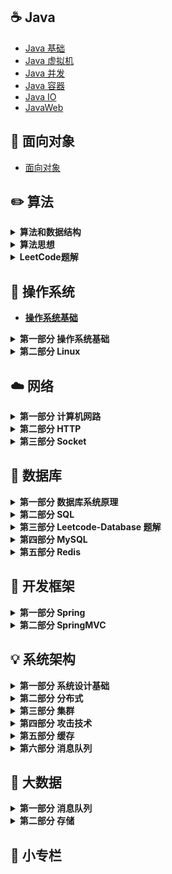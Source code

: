 ## ☕️ Java

- [Java 基础]()<br>
- [Java 虚拟机]()<br>
- [Java 并发]()<br>
- [Java 容器]()<br>
- [Java IO]()<br>
- [JavaWeb]()

## 👫 面向对象

- [面向对象]()

## ✏️ 算法

<details>
	<summary><strong>算法和数据结构<strong></summary>
	<ul>
		<li><a href="https://github.com/DuHouAn/Java-Notes/blob/master/DataStructureNotes/notes/00%E6%95%B0%E7%BB%84.md">第一节 数组</a></li>
		<li><a href="https://github.com/DuHouAn/Java-Notes/blob/master/DataStructureNotes/notes/01%E6%A0%88%E5%92%8C%E9%98%9F%E5%88%97.md">第二节 栈和队列</a></li>
		<li><a href="https://github.com/DuHouAn/Java-Notes/blob/master/DataStructureNotes/notes/02%E9%93%BE%E8%A1%A8.md">第三节 链表</a></li>
		<li><a href="https://github.com/DuHouAn/Java-Notes/blob/master/DataStructureNotes/notes/03%E9%93%BE%E8%A1%A8%E5%92%8C%E9%80%92%E5%BD%92.md">第四节 链表和递归</a></li>
		<li><a href="https://github.com/DuHouAn/Java-Notes/blob/master/DataStructureNotes/notes/04%E4%BA%8C%E5%8F%89%E6%90%9C%E7%B4%A2%E6%A0%91.md">第五节 二叉搜索树</a></li>
		<li><a href="https://github.com/DuHouAn/Java-Notes/blob/master/DataStructureNotes/notes/05%E9%9B%86%E5%90%88%E5%92%8C%E6%98%A0%E5%B0%84.md">第六节 集合和映射</a></li>
		<li><a href="https://github.com/DuHouAn/Java-Notes/blob/master/DataStructureNotes/notes/06%E4%BC%98%E5%85%88%E9%98%9F%E5%88%97%E5%92%8C%E5%A0%86.md">第七节 优先队列和堆</a></li>
		<li><a href="https://github.com/DuHouAn/Java-Notes/blob/master/DataStructureNotes/notes/08%E7%BA%BF%E6%AE%B5%E6%A0%91.md">第八节 线段树</a></li>
		<li><a href="https://github.com/DuHouAn/Java-Notes/blob/master/DataStructureNotes/notes/09Trie.md">第九节 Trie字典树</a></li>
		<li><a href="https://github.com/DuHouAn/Java-Notes/blob/master/DataStructureNotes/notes/10%E5%B9%B6%E6%9F%A5%E9%9B%86.md">第十节 并查集</a></li>
		<li><a href="https://github.com/DuHouAn/Java-Notes/blob/master/DataStructureNotes/notes/11AVL.md">第十一节 AVL</a></li>
		<li><a href="https://github.com/DuHouAn/Java-Notes/blob/master/DataStructureNotes/notes/12%E7%BA%A2%E9%BB%91%E6%A0%91.md">第十二节 红黑树</a></li>
		<li><a href="https://github.com/DuHouAn/Java-Notes/blob/master/DataStructureNotes/notes/13%E5%93%88%E5%B8%8C%E8%A1%A8.md">第十三节 哈希表</a></li>
		<li><a href="https://github.com/DuHouAn/Java-Notes/blob/master/DataStructureNotes/notes/14%E5%9B%BE.md">第十四节 图</a></li>
		<li><a href="https://github.com/DuHouAn/Java-Notes/blob/master/DataStructureNotes/notes/15%E6%9C%80%E5%B0%8F%E7%94%9F%E6%88%90%E6%A0%91.md">第十五节 最小生成树</a></li>
		<li><a href="https://github.com/DuHouAn/Java-Notes/blob/master/DataStructureNotes/notes/16%E6%9C%80%E7%9F%AD%E8%B7%AF%E5%BE%84.md">第十六节 最短路径</a></li>
        <li><a href="https://github.com/DuHouAn/Java-Notes/blob/master/DataStructureNotes/notes/17拓扑排序.md">第十七节 拓扑排序</a></li>
	</ul>
</details>



<details>
	<summary><strong>算法思想<strong></summary>
	<ul>
		<li><a href="https://github.com/DuHouAn/Java-Notes/blob/master/BasicAlgorithm/notes/00%E6%8E%92%E5%BA%8F%E5%9F%BA%E7%A1%80.md">第一节 排序基础</a></li>
		<li><a href="https://github.com/DuHouAn/Java-Notes/blob/master/BasicAlgorithm/notes/01%E7%AE%80%E5%8D%95%E6%8E%92%E5%BA%8F%E9%97%AE%E9%A2%98.md">第二节 简单排序问题</a></li>
		<li><a href="https://github.com/DuHouAn/Java-Notes/blob/master/BasicAlgorithm/notes/02%E9%AB%98%E7%BA%A7%E6%8E%92%E5%BA%8F%E9%97%AE%E9%A2%98.md">第三节 高级排序问题</a></li>
		<li><a href="https://github.com/DuHouAn/Java-Notes/blob/master/BasicAlgorithm/notes/03%E5%A0%86%E6%8E%92%E5%BA%8F.md">第四节 堆排序</a></li>
		<li><a href="https://github.com/DuHouAn/Java-Notes/blob/master/BasicAlgorithm/notes/04%E6%8E%92%E5%BA%8F%E7%AE%97%E6%B3%95%E7%9A%84%E8%A1%A5%E5%85%85.md">第五节 排序算法的补充</a></li>
		<li><a href="https://github.com/DuHouAn/Java-Notes/blob/master/BasicAlgorithm/notes/05%E6%8E%92%E5%BA%8F%E7%AE%97%E6%B3%95%E5%B0%8F%E7%BB%93.md">第六节 排序算法小结</a></li>
	</ul>
</details>

<details>
	<summary><strong>LeetCode题解<strong></summary>
	<ul>
		<li><a href="https://github.com/DuHouAn/Java-Notes/blob/master/LeetCodeSolutions/notes/01%E6%95%B0%E7%BB%84%E9%97%AE%E9%A2%98.md">第一节 数组问题</a></li>
		<li><a href="https://github.com/DuHouAn/Java-Notes/blob/master/LeetCodeSolutions/notes/02%E6%9F%A5%E6%89%BE%E9%97%AE%E9%A2%98.md">第二节 查找表问题</a></li>
		<li><a href="https://github.com/DuHouAn/Java-Notes/blob/master/LeetCodeSolutions/notes/03%E9%93%BE%E8%A1%A8%E9%97%AE%E9%A2%98.md">第三节 链表问题</a></li>
		<li><a href="https://github.com/DuHouAn/Java-Notes/blob/master/LeetCodeSolutions/notes/04%E6%A0%88_%E9%98%9F%E5%88%97_%E4%BC%98%E5%85%88%E9%98%9F%E5%88%97.md">第四节 栈、队列、优先队列</a></li>
		<li><a href="https://github.com/DuHouAn/Java-Notes/blob/master/LeetCodeSolutions/notes/05%E4%BA%8C%E5%8F%89%E6%A0%91%E5%92%8C%E9%80%92%E5%BD%92.md">第五节 二叉树和递归</a></li>
		<li><a href="https://github.com/DuHouAn/Java-Notes/blob/master/LeetCodeSolutions/notes/06%E9%80%92%E5%BD%92%E5%92%8C%E5%9B%9E%E6%BA%AF%E6%B3%95.md">第六节 递归和回溯法</a></li>
		<li><a href="https://github.com/DuHouAn/Java-Notes/blob/master/LeetCodeSolutions/notes/07%E5%8A%A8%E6%80%81%E8%A7%84%E5%88%92%E5%9F%BA%E7%A1%80.md">第七节 动态规划基础</a></li>
		<li><a href="https://github.com/DuHouAn/Java-Notes/blob/master/LeetCodeSolutions/notes/08%E8%B4%AA%E5%BF%83%E7%AE%97%E6%B3%95.md">第八节 贪心算法</a></li>
		<li><a href="https://github.com/DuHouAn/Java-Notes/blob/master/LeetCodeSolutions/notes/09%E5%AD%97%E7%AC%A6%E4%B8%B2.md">第九节 字符串</a></li>
		<li><a href="https://github.com/DuHouAn/Java-Notes/blob/master/LeetCodeSolutions/notes/10%E6%95%B0%E5%AD%A6.md">第十节 数学</a></li>
		<li><a href="https://github.com/DuHouAn/Java-Notes/blob/master/LeetCodeSolutions/notes/11%E9%80%BB%E8%BE%91.md">第十一节 逻辑</a></li>
		<li><a href="https://github.com/DuHouAn/Java-Notes/blob/master/LeetCodeSolutions/notes/12%E6%95%B0%E6%8D%AE%E7%BB%93%E6%9E%84.md">第十二节 数据结构</a></li>
		<li><a href="https://github.com/DuHouAn/Java-Notes/blob/master/LeetCodeSolutions/notes/13%E5%85%B6%E4%BB%96.md">第十三节 其他</a></li>
	</ul>
</details>

## 📝 操作系统

- [操作系统基础](_contents/操作系统-目录.md#操作系统基础)

<details>
	<summary><strong>第一部分 操作系统基础<strong></summary>
	<ul>
		<li><a href="https://github.com/DuHouAn/Java-Notes/blob/master/Operation_System/00%E6%93%8D%E4%BD%9C%E7%B3%BB%E7%BB%9F%E6%A6%82%E8%BF%B0.md">第一节 操作系统概述</a></li>
		<li><a href="https://github.com/DuHouAn/Java-Notes/blob/master/Operation_System/01%E8%BF%9B%E7%A8%8B%E7%AE%A1%E7%90%86.md">第二节 进程管理</a></li>
		<li><a href="https://github.com/DuHouAn/Java-Notes/blob/master/Operation_System/02%E6%AD%BB%E9%94%81.md">第三节 死锁</a></li>
		<li><a href="https://github.com/DuHouAn/Java-Notes/blob/master/Operation_System/03%E5%86%85%E5%AD%98%E7%AE%A1%E7%90%86.md">第四节 内存管理</a></li>
		<li><a href="https://github.com/DuHouAn/Java-Notes/blob/master/Operation_System/04%E8%AE%BE%E5%A4%87%E7%AE%A1%E7%90%86.md">第五节 设备管理</a></li>
		<li><a href="https://github.com/DuHouAn/Java-Notes/blob/master/Operation_System/05%E9%93%BE%E6%8E%A5.md">第六节 链接</a></li>
	</ul>
</details>

<details>
	<summary><strong>第二部分 Linux<strong></summary>
	<ul>
		<li><a href="https://github.com/DuHouAn/Java-Notes/blob/master/Operation_System/06%E5%B8%B8%E7%94%A8%E6%93%8D%E4%BD%9C%E4%BB%A5%E5%8F%8A%E6%A6%82%E5%BF%B5.md">第一节 常用操作以及概念</a></li>
		<li><a href="https://github.com/DuHouAn/Java-Notes/blob/master/Operation_System/07%E7%A3%81%E7%9B%98.md">第二节 磁盘</a></li>
		<li><a href="https://github.com/DuHouAn/Java-Notes/blob/master/Operation_System/08%E5%88%86%E5%8C%BA.md">第三节 分区</a></li>
		<li><a href="https://github.com/DuHouAn/Java-Notes/blob/master/Operation_System/09%E6%96%87%E4%BB%B6%E7%B3%BB%E7%BB%9F.md">第四节 文件系统</a></li>
		<li><a href="https://github.com/DuHouAn/Java-Notes/blob/master/Operation_System/10%E6%96%87%E4%BB%B6.md">第五节 文件</a></li>
		<li><a href="https://github.com/DuHouAn/Java-Notes/blob/master/Operation_System/11%E5%8E%8B%E7%BC%A9%E4%B8%8E%E6%89%93%E5%8C%85.md">第六节 压缩与打包</a></li>
		<li><a href="https://github.com/DuHouAn/Java-Notes/blob/master/Operation_System/12Bash.md">第七节 Bash</a></li>
		<li><a href="https://github.com/DuHouAn/Java-Notes/blob/master/Operation_System/13%E7%AE%A1%E9%81%93%E6%8C%87%E4%BB%A4.md">第八节 管道指令</a></li>
		<li><a href="https://github.com/DuHouAn/Java-Notes/blob/master/Operation_System/14%E6%AD%A3%E5%88%99%E8%A1%A8%E8%BE%BE%E5%BC%8F.md">第九节 正则表达式</a></li>
		<li><a href="https://github.com/DuHouAn/Java-Notes/blob/master/Operation_System/15%E8%BF%9B%E7%A8%8B%E7%AE%A1%E7%90%86.md">第十节 进程管理</a></li>
	</ul>
</details>

## ☁️ 网络

<details>
	<summary><strong>第一部分 计算机网路<strong></summary>
	<ul>
		<li><a href="https://github.com/DuHouAn/Java-Notes/blob/master/NetWork/00%E6%A6%82%E8%BF%B0.md">第一节 计算机网络概述</a></li>
		<li><a href="https://github.com/DuHouAn/Java-Notes/blob/master/NetWork/01%E7%89%A9%E7%90%86%E5%B1%82.md">第二节 物理层</a></li>
		<li><a href="https://github.com/DuHouAn/Java-Notes/blob/master/NetWork/02%E6%95%B0%E6%8D%AE%E9%93%BE%E8%B7%AF%E5%B1%82.md">第三节 数据链路层</a></li>
		<li><a href="https://github.com/DuHouAn/Java-Notes/blob/master/NetWork/03%E7%BD%91%E7%BB%9C%E5%B1%82.md">第四节 网络层</a></li>
		<li><a href="https://github.com/DuHouAn/Java-Notes/blob/master/NetWork/04%E8%BF%90%E8%BE%93%E5%B1%82.md">第五节 运输层</a></li>
		<li><a href="https://github.com/DuHouAn/Java-Notes/blob/master/NetWork/05%E5%BA%94%E7%94%A8%E5%B1%82.md">第六节 应用层</a></li>
	</ul>
</details>

<details>
	<summary><strong>第二部分 HTTP<strong></summary>
	<ul>
		<li><a href="https://github.com/DuHouAn/Java-Notes/blob/master/NetWork/06%E5%9F%BA%E7%A1%80%E6%A6%82%E5%BF%B5.md">第一节 基础概念</a></li>
		<li><a href="https://github.com/DuHouAn/Java-Notes/blob/master/NetWork/07HTTP%20%E6%96%B9%E6%B3%95.md">第二节 HTTP 方法</a></li>
		<li><a href="https://github.com/DuHouAn/Java-Notes/blob/master/NetWork/08HTTP%20%E7%8A%B6%E6%80%81%E7%A0%81.md">第三节 HTTP 状态码</a></li>
		<li><a href="https://github.com/DuHouAn/Java-Notes/blob/master/NetWork/09HTTP%20%E9%A6%96%E9%83%A8.md">第四节 HTTP 首部</a></li>
		<li><a href="https://github.com/DuHouAn/Java-Notes/blob/master/NetWork/10%E5%85%B7%E4%BD%93%E5%BA%94%E7%94%A8.md">第五节 具体应用</a></li>
		<li><a href="https://github.com/DuHouAn/Java-Notes/blob/master/NetWork/11HTTPs.md">第六节 HTTPs</a></li>
		<li><a href="https://github.com/DuHouAn/Java-Notes/blob/master/NetWork/12HTTP20.md">第七节 HTTP/2.0和HTTP/1.1新特性</a></li>
		<li><a href="https://github.com/DuHouAn/Java-Notes/blob/master/NetWork/13get%E5%92%8Cpost%E6%AF%94%E8%BE%83.md">第八节 get和post比较</a></li>
	</ul>
</details>

<details>
	<summary><strong>第三部分 Socket<strong></summary>
	<ul>
        <li><a href="https://github.com/DuHouAn/Java-Notes/blob/master/NetWork/16Socket的使用.md">第一节 Socket的使用</a></li>
		<li><a href="https://github.com/DuHouAn/Java-Notes/blob/master/NetWork/14I_O%E6%A8%A1%E5%9E%8B.md">第二节 I/O模型</a></li>
		<li><a href="https://github.com/DuHouAn/Java-Notes/blob/master/NetWork/15I_O%E5%A4%8D%E7%94%A8.md">第三节 I/O复用</a></li>
	</ul>
</details>

## 💾 数据库

<details>
	<summary><strong>第一部分 数据库系统原理<strong></summary>
	<ul>
		<li><a href="https://github.com/DuHouAn/Java-Notes/blob/master/DataBase/00%E4%BA%8B%E5%8A%A1.md">第一节 事务</a></li>
		<li><a href="https://github.com/DuHouAn/Java-Notes/blob/master/DataBase/01%E5%B9%B6%E5%8F%91%E4%B8%80%E8%87%B4%E6%80%A7%E9%97%AE%E9%A2%98.md">第二节 并发一致性问题</a></li>
		<li><a href="https://github.com/DuHouAn/Java-Notes/blob/master/DataBase/02%E5%B0%81%E9%94%81.md">第三节 封锁</a></li>
		<li><a href="https://github.com/DuHouAn/Java-Notes/blob/master/DataBase/03%E9%9A%94%E7%A6%BB%E7%BA%A7%E5%88%AB.md">第四节 隔离级别</a></li>
		<li><a href="https://github.com/DuHouAn/Java-Notes/blob/master/DataBase/04%E5%A4%9A%E7%89%88%E6%9C%AC%E5%B9%B6%E5%8F%91%E6%8E%A7%E5%88%B6.md">第五节 多版本并发控制</a></li>
		<li><a href="https://github.com/DuHouAn/Java-Notes/blob/master/DataBase/05Next-Key%20Locks.md">第六节 Next-Key Locks</a></li>
		<li><a href="https://github.com/DuHouAn/Java-Notes/blob/master/DataBase/06%E5%85%B3%E7%B3%BB%E6%95%B0%E6%8D%AE%E5%BA%93%E8%AE%BE%E8%AE%A1%E7%90%86%E8%AE%BA.md">第七节 关系型数据库设计理论</a></li>
		<li><a href="https://github.com/DuHouAn/Java-Notes/blob/master/DataBase/07ER%20%E5%9B%BE.md">第八节 ER图</a></li>
	</ul>
</details>

<details>
	<summary><strong>第二部分 SQL<strong></summary>
	<ul>
		<li><a href="https://github.com/DuHouAn/Java-Notes/blob/master/DataBase/08SQL.md">SQL</a></li>
	</ul>
</details>
<details>
	<summary><strong>第三部分 Leetcode-Database 题解<strong></summary>
	<ul>
		<li><a href="https://github.com/DuHouAn/Java-Notes/blob/master/DataBase/09Leetcode-Database%20%E9%A2%98%E8%A7%A3.md">Leetcode-Database 题解</a></li>
	</ul>
</details>
<details>
	<summary><strong>第四部分 MySQL<strong></summary>
	<ul>
		<li><a href="https://github.com/DuHouAn/Java-Notes/blob/master/DataBase/10%E7%B4%A2%E5%BC%95.md">第一节 索引</a></li>
		<li><a href="https://github.com/DuHouAn/Java-Notes/blob/master/DataBase/23Schema%E4%B8%8E%E6%95%B0%E6%8D%AE%E7%B1%BB%E5%9E%8B%E4%BC%98%E5%8C%96.md">第二节 Schema与数据类型优化</a></li>
        <li><a href="https://github.com/DuHouAn/Java-Notes/blob/master/DataBase/11%E6%9F%A5%E8%AF%A2%E6%80%A7%E8%83%BD%E4%BC%98%E5%8C%96.md">  第三节 查询性能优化</a></li>
		<li><a href="https://github.com/DuHouAn/Java-Notes/blob/master/DataBase/12%E5%AD%98%E5%82%A8%E5%BC%95%E6%93%8E.md">第四节 存储引擎</a></li>
		<li><a href="https://github.com/DuHouAn/Java-Notes/blob/master/DataBase/13%E6%95%B0%E6%8D%AE%E7%B1%BB%E5%9E%8B.md">第五节 数据类型</a></li>
		<li><a href="https://github.com/DuHouAn/Java-Notes/blob/master/DataBase/14%E5%88%87%E5%88%86.md">第六节 切分</a></li>
		<li><a href="https://github.com/DuHouAn/Java-Notes/blob/master/DataBase/15%E5%A4%8D%E5%88%B6.md">第七节 复制</a></li>
	</ul>
</details>
<details>
	<summary><strong>第五部分 Redis<strong></summary>
	<ul>
		<li><a href="https://github.com/DuHouAn/Java-Notes/blob/master/DataBase/16Redis%E6%A6%82%E8%BF%B0.md">第一节 Redis概述</a></li>
		<li><a href="https://github.com/DuHouAn/Java-Notes/blob/master/DataBase/17%E6%95%B0%E6%8D%AE%E7%B1%BB%E5%9E%8B.md">第二节 数据类型</a></li>
		<li><a href="https://github.com/DuHouAn/Java-Notes/blob/master/DataBase/18%E6%95%B0%E6%8D%AE%E7%BB%93%E6%9E%84.md">第三节 数据结构</a></li>
		<li><a href="https://github.com/DuHouAn/Java-Notes/blob/master/DataBase/19Redis%E4%BD%BF%E7%94%A8%E5%9C%BA%E6%99%AF.md">第四节 Redis使用场景</a></li>
		<li><a href="https://github.com/DuHouAn/Java-Notes/blob/master/DataBase/20Redis%20%E4%B8%8E%20Memcached.md">第五节 Redis与 Memcached</a></li>
		<li><a href="https://github.com/DuHouAn/Java-Notes/blob/master/DataBase/21%E5%85%B6%E4%BB%96.md">第六节 其他</a></li>
        <li><a href="https://github.com/DuHouAn/Java-Notes/blob/master/DataBase/24redis.md">补充 常见面试题</a></li>
	</ul>
</details>


## 🙊 开发框架

<details>
	<summary><strong> 第一部分 Spring <strong></summary>
	<ul>
		<li><a href="https://github.com/DuHouAn/Java-Notes/blob/master/Spring/00Spring%E6%A6%82%E8%BF%B0.md">第一节 Spring概述</a></li>
		<li><a href="https://github.com/DuHouAn/Java-Notes/blob/master/Spring/01SpringIOC.md">第二节 SpringIOC</a></li>
		<li><a href="https://github.com/DuHouAn/Java-Notes/blob/master/Spring/02SpringAOP.md">第三节 SpringAOP</a></li>
		<li><a href="">第四节 手撕TinySpring[有点问题]</a></li>
		<li><a href="https://github.com/DuHouAn/Java-Notes/blob/master/Spring/04Spring%E4%BA%8B%E5%8A%A1%E7%AE%A1%E7%90%86.md">第五节 Spring事务管理</a></li>
		<li><a href="https://github.com/DuHouAn/Java-Notes/blob/master/Spring/05Spring%E4%B8%ADBean%E7%9A%84%E7%94%9F%E5%91%BD%E5%91%A8%E6%9C%9F.md">第六节 Spring中Bean的生命周期</a></li>
	</ul>
</details>

<details>
	<summary><strong> 第二部分 SpringMVC <strong></summary>
	<ul>
		<li><a href="https://github.com/DuHouAn/Java-Notes/blob/master/Spring/06SpringMVC.md">第一节 SpringMVC</a></li>
		<li><a href="https://github.com/DuHouAn/Java-Notes/blob/master/Spring/07%E5%B8%B8%E8%A7%81%E9%9D%A2%E8%AF%95%E9%A2%98%E6%80%BB%E7%BB%93.md">第二节 关于SpringMVC常见的面试题</a></li>
	</ul>
</details>

## 💡 系统架构

<details>
	<summary><strong>第一部分 系统设计基础<strong></summary>
	<ul>
		<li><a href="https://github.com/DuHouAn/Java-Notes/blob/master/SystemDesign/00%E7%B3%BB%E7%BB%9F%E8%AE%BE%E8%AE%A1%E5%9F%BA%E7%A1%80.md">系统设计基础</a></li>
	</ul>
</details>

<details>
	<summary><strong>第二部分 分布式<strong></summary>
	<ul>
		<li><a href="https://github.com/DuHouAn/Java-Notes/blob/master/SystemDesign/01%E5%88%86%E5%B8%83%E5%BC%8F%E9%94%81.md">第一节 分布式锁</a></li>
		<li><a href="https://github.com/DuHouAn/Java-Notes/blob/master/SystemDesign/01%E5%88%86%E5%B8%83%E5%BC%8F%E9%94%81.md">第二节 分布式事务</a></li>
		<li><a href="https://github.com/DuHouAn/Java-Notes/blob/master/SystemDesign/03CAP.md">第三节 CAP</a></li>
		<li><a href="https://github.com/DuHouAn/Java-Notes/blob/master/SystemDesign/04BASE.md">第四节 BASE</a></li>
		<li><a href="https://github.com/DuHouAn/Java-Notes/blob/master/SystemDesign/05Paxos.md">第五节 Paxos</a></li>
		<li><a href="https://github.com/DuHouAn/Java-Notes/blob/master/SystemDesign/06Raft.md">第六节 Raft</a></li>
	</ul>
</details>

<details>
	<summary><strong>第三部分 集群<strong></summary>
	<ul>
		<li><a href="https://github.com/DuHouAn/Java-Notes/blob/master/SystemDesign/07%E8%B4%9F%E8%BD%BD%E5%9D%87%E8%A1%A1.md">第一节 负载均衡</a></li>
		<li><a href="https://github.com/DuHouAn/Java-Notes/blob/master/SystemDesign/08%E9%9B%86%E7%BE%A4%E4%B8%8B%E7%9A%84%20Session%20%E7%AE%A1%E7%90%86.md">第二节 集群下的Session管理</a></li>
	</ul>
</details>

<details>
	<summary><strong>第四部分 攻击技术<strong></summary>
	<ul>
		<li><a href="https://github.com/DuHouAn/Java-Notes/blob/master/SystemDesign/09%E6%94%BB%E5%87%BB%E6%8A%80%E6%9C%AF.md">攻击技术</a></li>
	</ul>
</details>

<details>
	<summary><strong>第五部分 缓存<strong></summary>
	<ul>
		<li><a href="https://github.com/DuHouAn/Java-Notes/blob/master/SystemDesign/10%E7%BC%93%E5%AD%98.md">缓存</a></li>
	</ul>
</details>
<details>
	<summary><strong>第六部分 消息队列<strong></summary>
	<ul>
		<li><a href="https://github.com/DuHouAn/Java-Notes/blob/master/SystemDesign/11%E6%B6%88%E6%81%AF%E9%98%9F%E5%88%97.md">消息队列</a></li>
        <li><a href="https://github.com/DuHouAn/Java-Notes/blob/master/SystemDesign/12Kafka原理分析.md">Kafka原理分析</a></li>
	</ul>
</details>

## 🐘 大数据

<details>
	<summary><strong>第一部分 消息队列<strong></summary>
	<ul>
		<li><a href="https://github.com/DuHouAn/Java-Notes/blob/master/BigData/%E6%B6%88%E6%81%AF%E9%98%9F%E5%88%97.md">消息队列</a></li>
		<li><a href="https://github.com/DuHouAn/Java-Notes/blob/master/BigData/Zookeeper.md">Zookeeper</a></li>
		<li><a href="https://github.com/DuHouAn/Java-Notes/blob/master/BigData/Kafka.md">Kafka</a></li>
	</ul>
</details>
<details>
	<summary><strong>第二部分 存储<strong></summary>
	<ul>
		<li><a href="https://github.com/DuHouAn/Java-Notes/blob/master/BigData/HBase%20%E5%AD%98%E5%82%A8%E5%8E%9F%E7%90%86%E5%88%86%E6%9E%90.md">HBase</a></li>
	</ul>
</details>

## 🔧 小专栏